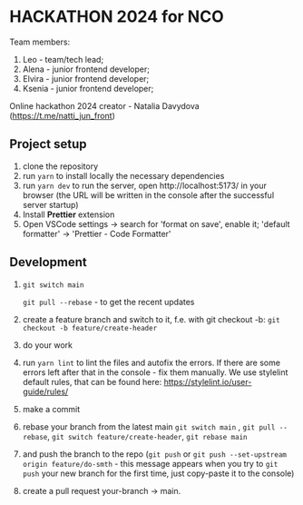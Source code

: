 # HACKATHON 2024 for NCO

Team members:

1. Leo - team/tech lead;
2. Alena - junior frontend developer;
3. Elvira - junior frontend developer;
4. Ksenia - junior frontend developer;

Online hackathon 2024 creator - Natalia Davydova (https://t.me/natti_jun_front)

## Project setup

1. clone the repository
2. run `yarn` to install locally the necessary dependencies
3. run `yarn dev` to run the server, open http://localhost:5173/ in your browser (the URL will be written in the console after the successful server startup)
4. Install **Prettier** extension
5. Open VSCode settings -> search for 'format on save', enable it; 'default formatter' -> 'Prettier - Code Formatter'

## Development

1. `git switch main`

   `git pull --rebase` - to get the recent updates

2. create a feature branch and switch to it, f.e. with git checkout -b: `git checkout -b feature/create-header`
3. do your work
4. run `yarn lint` to lint the files and autofix the errors. If there are some errors left after that in the console - fix them manually. We use stylelint default rules, that can be found here: https://stylelint.io/user-guide/rules/
5. make a commit
6. rebase your branch from the latest main `git switch main` , `git pull --rebase`, `git switch feature/create-header`, `git rebase main`
7. and push the branch to the repo (`git push` or `git push --set-upstream origin feature/do-smth` - this message appears when you try to `git push` your new branch for the first time, just copy-paste it to the console)
8. create a pull request your-branch -> main.
